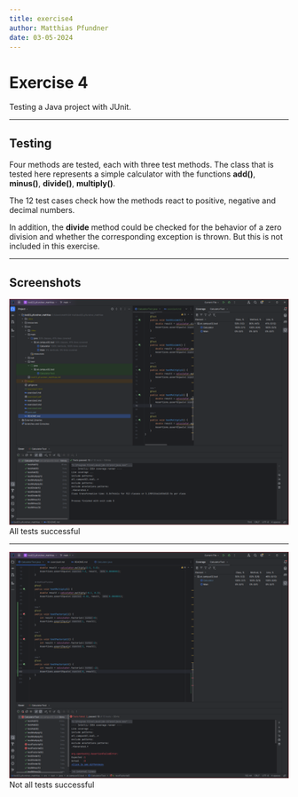 ```yaml
---
title: exercise4
author: Matthias Pfundner
date: 03-05-2024
---
```


# Exercise 4

Testing a Java project with JUnit.

---

## Testing

Four methods are tested, each with three test methods.
The class that is tested here represents a simple calculator with the functions
**add()**, **minus()**, **divide()**, **multiply()**.

The 12 test cases check how the methods react to positive, negative and decimal numbers.

In addition, the **divide** method could be checked for the behavior of a zero division
and whether the corresponding exception is thrown. But this is not included in this exercise.

---

## Screenshots

![JUnit test success](resources/images/ex4_1.png) All tests successful

---

![JUnit test error](resources/images/ex4_2.png) Not all tests successful